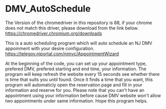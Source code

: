 # DMV_AutoSchedule

The Version of the chromedriver in this repository is 88, if your chrome does not match this driver, please download from the link below.
https://chromedriver.chromium.org/downloads

This is a auto scheduling program which will auto schedule an NJ DMV appoinment with your desire configuration.
https://telegov.njportal.com/njmvc/AppointmentWizard

At the beginning of the code, you can set up your appointment type, prefered DMV, prefered starting and end time, your information. The program will keep refresh the website every 15 seconds see whether there is time that suits you until found.
Once it finds a time that you want, this program will automaticly open the reservation page and fill in your information and reserve for you. Please note that you can't have an appointment using your information before cause DMV website won't allow two appointments under same information.
Hope this program helps.
